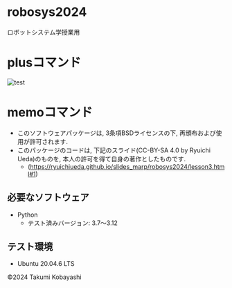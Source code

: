 # robosys2024
ロボットシステム学授業用

# plusコマンド
![test](https://github.com/Chinatsu0131/robosys2024/actions/workflows/test.yml/badge.svg)

# memoコマンド

- このソフトウェアパッケージは, 3条項BSDライセンスの下, 再頒布および使用が許可されます.
- このパッケージのコードは, 下記のスライド(CC-BY-SA 4.0 by Ryuichi Ueda)のものを, 本人の許可を得て自身の著作としたものです.
    - (https://ryuichiueda.github.io/slides_marp/robosys2024/lesson3.html#1)
## 必要なソフトウェア
- Python
  - テスト済みバージョン: 3.7～3.12

## テスト環境
- Ubuntu 20.04.6 LTS

©2024 Takumi Kobayashi
